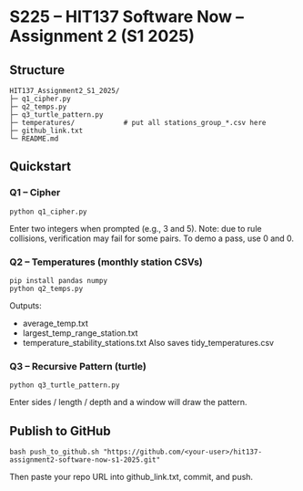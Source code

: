 # S225 – HIT137 Software Now – Assignment 2 (S1 2025)

## Structure
```
HIT137_Assignment2_S1_2025/
├─ q1_cipher.py
├─ q2_temps.py
├─ q3_turtle_pattern.py
├─ temperatures/            # put all stations_group_*.csv here
├─ github_link.txt
└─ README.md
```

## Quickstart
### Q1 – Cipher
```
python q1_cipher.py
```
Enter two integers when prompted (e.g., 3 and 5). Note: due to rule collisions, verification may fail for some pairs. To demo a pass, use 0 and 0.

### Q2 – Temperatures (monthly station CSVs)
```
pip install pandas numpy
python q2_temps.py
```
Outputs:
- average_temp.txt
- largest_temp_range_station.txt
- temperature_stability_stations.txt
Also saves tidy_temperatures.csv

### Q3 – Recursive Pattern (turtle)
```
python q3_turtle_pattern.py
```
Enter sides / length / depth and a window will draw the pattern.

## Publish to GitHub
```
bash push_to_github.sh "https://github.com/<your-user>/hit137-assignment2-software-now-s1-2025.git"
```
Then paste your repo URL into github_link.txt, commit, and push.
